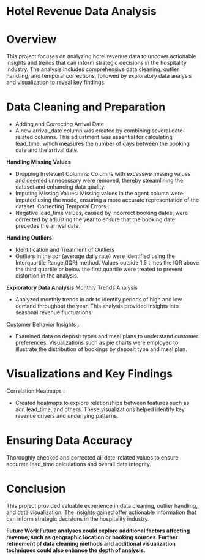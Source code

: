 # Hotel Revenue Data Analysis

# Overview
This project focuses on analyzing hotel revenue data to uncover actionable insights and trends that can inform strategic decisions in the hospitality industry. The analysis includes comprehensive data cleaning, outlier handling, and temporal corrections, followed by exploratory data analysis and visualization to reveal key findings.

# Data Cleaning and Preparation
* Adding and Correcting Arrival Date
* A new arrival_date column was created by combining several date-related columns. This adjustment was essential for calculating lead_time, which measures the number of days between the booking date and the arrival date.

**Handling Missing Values**
* Dropping Irrelevant Columns: Columns with excessive missing values and deemed unnecessary were removed, thereby streamlining the dataset and enhancing data quality.
* Imputing Missing Values: Missing values in the agent column were imputed using the mode, ensuring a more accurate representation of the dataset.
Correcting Temporal Errors :
* Negative lead_time values, caused by incorrect booking dates, were corrected by adjusting the year to ensure that the booking date precedes the arrival date.

**Handling Outliers**
* Identification and Treatment of Outliers
* Outliers in the adr (average daily rate) were identified using the Interquartile Range (IQR) method. Values outside 1.5 times the IQR above the third quartile or below the first quartile were treated to prevent distortion in the analysis.

**Exploratory Data Analysis**
Monthly Trends Analysis
* Analyzed monthly trends in adr to identify periods of high and low demand throughout the year. This analysis provided insights into seasonal revenue fluctuations.

Customer Behavior Insights :
* Examined data on deposit types and meal plans to understand customer preferences. Visualizations such as pie charts were employed to illustrate the distribution of bookings by deposit type and meal plan.

# Visualizations and Key Findings
Correlation Heatmaps : 
* Created heatmaps to explore relationships between features such as adr, lead_time, and others. These visualizations helped identify key revenue drivers and underlying patterns.

# Ensuring Data Accuracy
Thoroughly checked and corrected all date-related values to ensure accurate lead_time calculations and overall data integrity.

# Conclusion
This project provided valuable experience in data cleaning, outlier handling, and data visualization. The insights gained offer actionable information that can inform strategic decisions in the hospitality industry.

**Future Work
Future analyses could explore additional factors affecting revenue, such as geographic location or booking sources. Further refinement of data cleaning methods and additional visualization techniques could also enhance the depth of analysis.**

